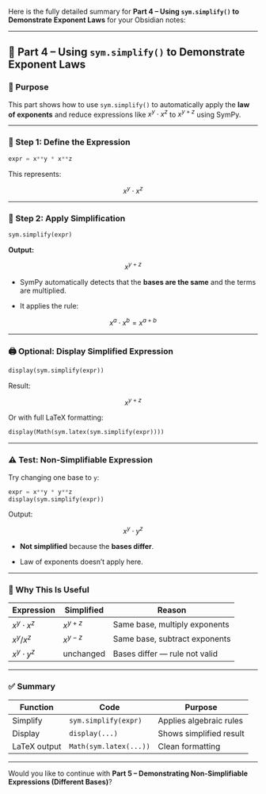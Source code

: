 Here is the fully detailed summary for **Part 4 – Using `sym.simplify()` to Demonstrate Exponent Laws** for your Obsidian notes:

---

## 🧮 Part 4 – Using `sym.simplify()` to Demonstrate Exponent Laws

### 📌 Purpose

This part shows how to use `sym.simplify()` to automatically apply the **law of exponents** and reduce expressions like $x^y \cdot x^z$ to $x^{y+z}$ using SymPy.

---

### 🧾 Step 1: Define the Expression

```python
expr = x**y * x**z
```

This represents:

$$ x^y \cdot x^z $$

---

### 🔁 Step 2: Apply Simplification

```python
sym.simplify(expr)
```

**Output:**

$$ x^{y+z} $$

- SymPy automatically detects that the **bases are the same** and the terms are multiplied.
    
- It applies the rule:
    

$$ x^a \cdot x^b = x^{a + b} $$

---

### 🖨️ Optional: Display Simplified Expression

```python
display(sym.simplify(expr))
```

Result:

$$ x^{y + z} $$

Or with full LaTeX formatting:

```python
display(Math(sym.latex(sym.simplify(expr))))
```

---

### ⚠️ Test: Non-Simplifiable Expression

Try changing one base to `y`:

```python
expr = x**y * y**z
display(sym.simplify(expr))
```

Output:

$$ x^y \cdot y^z $$

- **Not simplified** because the **bases differ**.
    
- Law of exponents doesn’t apply here.
    

---

### 📘 Why This Is Useful

|Expression|Simplified|Reason|
|---|---|---|
|$x^y \cdot x^z$|$x^{y+z}$|Same base, multiply exponents|
|$x^y / x^z$|$x^{y-z}$|Same base, subtract exponents|
|$x^y \cdot y^z$|unchanged|Bases differ — rule not valid|

---

### ✅ Summary

|Function|Code|Purpose|
|---|---|---|
|Simplify|`sym.simplify(expr)`|Applies algebraic rules|
|Display|`display(...)`|Shows simplified result|
|LaTeX output|`Math(sym.latex(...))`|Clean formatting|

---

Would you like to continue with **Part 5 – Demonstrating Non-Simplifiable Expressions (Different Bases)**?